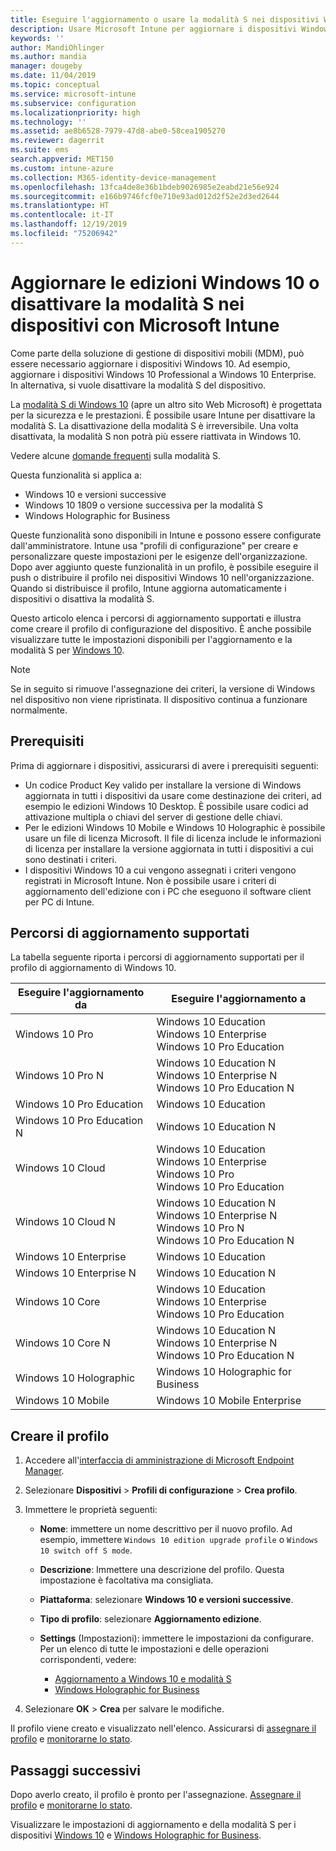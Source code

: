 ```yaml
---
title: Eseguire l'aggiornamento o usare la modalità S nei dispositivi Windows 10 - Microsoft Intune - Azure | Microsoft Docs
description: Usare Microsoft Intune per aggiornare i dispositivi Windows 10 a un'edizione diversa o attivare e disattivare la modalità S. Gli amministratori possono usare un profilo di configurazione del dispositivo per eseguire l'aggiornamento di Windows 10 Professional a Windows 10 Enterprise e disattivare la modalità S. Vedere i percorsi di aggiornamento supportati per Windows 10 Pro, edizioni N, Education, Cloud, Enterprise, Core, Holographic e Mobile.
keywords: ''
author: MandiOhlinger
ms.author: mandia
manager: dougeby
ms.date: 11/04/2019
ms.topic: conceptual
ms.service: microsoft-intune
ms.subservice: configuration
ms.localizationpriority: high
ms.technology: ''
ms.assetid: ae8b6528-7979-47d8-abe0-58cea1905270
ms.reviewer: dagerrit
ms.suite: ems
search.appverid: MET150
ms.custom: intune-azure
ms.collection: M365-identity-device-management
ms.openlocfilehash: 13fca4de8e36b1bdeb9026985e2eabd21e56e924
ms.sourcegitcommit: e166b9746fcf0e710e93ad012d2f52e2d3ed2644
ms.translationtype: HT
ms.contentlocale: it-IT
ms.lasthandoff: 12/19/2019
ms.locfileid: "75206942"
---
```

# <a name="upgrade-windows-10-editions-or-switch-out-of-s-mode-on-devices-using-microsoft-intune"></a>Aggiornare le edizioni Windows 10 o disattivare la modalità S nei dispositivi con Microsoft Intune



Come parte della soluzione di gestione di dispositivi mobili (MDM), può essere necessario aggiornare i dispositivi Windows 10. Ad esempio, aggiornare i dispositivi Windows 10 Professional a Windows 10 Enterprise. In alternativa, si vuole disattivare la modalità S del dispositivo.

La [modalità S di Windows 10](https://support.microsoft.com/help/4456067/windows-10-switch-out-of-s-mode) (apre un altro sito Web Microsoft) è progettata per la sicurezza e le prestazioni. È possibile usare Intune per disattivare la modalità S. La disattivazione della modalità S è irreversibile. Una volta disattivata, la modalità S non potrà più essere riattivata in Windows 10.

Vedere alcune [domande frequenti](https://support.microsoft.com/help/4020089/windows-10-in-s-mode-faq) sulla modalità S.

Questa funzionalità si applica a:

- Windows 10 e versioni successive
- Windows 10 1809 o versione successiva per la modalità S
- Windows Holographic for Business

Queste funzionalità sono disponibili in Intune e possono essere configurate dall'amministratore. Intune usa "profili di configurazione" per creare e personalizzare queste impostazioni per le esigenze dell'organizzazione. Dopo aver aggiunto queste funzionalità in un profilo, è possibile eseguire il push o distribuire il profilo nei dispositivi Windows 10 nell'organizzazione. Quando si distribuisce il profilo, Intune aggiorna automaticamente i dispositivi o disattiva la modalità S.

Questo articolo elenca i percorsi di aggiornamento supportati e illustra come creare il profilo di configurazione del dispositivo. È anche possibile visualizzare tutte le impostazioni disponibili per l'aggiornamento e la modalità S per [Windows 10](edition-upgrade-windows-settings.md).

> [!NOTE]
> Se in seguito si rimuove l'assegnazione dei criteri, la versione di Windows nel dispositivo non viene ripristinata. Il dispositivo continua a funzionare normalmente.

## <a name="prerequisites"></a>Prerequisiti

Prima di aggiornare i dispositivi, assicurarsi di avere i prerequisiti seguenti:

- Un codice Product Key valido per installare la versione di Windows aggiornata in tutti i dispositivi da usare come destinazione dei criteri, ad esempio le edizioni Windows 10 Desktop. È possibile usare codici ad attivazione multipla o chiavi del server di gestione delle chiavi.
- Per le edizioni Windows 10 Mobile e Windows 10 Holographic è possibile usare un file di licenza Microsoft. Il file di licenza include le informazioni di licenza per installare la versione aggiornata in tutti i dispositivi a cui sono destinati i criteri.
- I dispositivi Windows 10 a cui vengono assegnati i criteri vengono registrati in Microsoft Intune. Non è possibile usare i criteri di aggiornamento dell'edizione con i PC che eseguono il software client per PC di Intune.

## <a name="supported-upgrade-paths"></a>Percorsi di aggiornamento supportati

La tabella seguente riporta i percorsi di aggiornamento supportati per il profilo di aggiornamento di Windows 10.

| Eseguire l'aggiornamento da | Eseguire l'aggiornamento a |
|---|---|
| Windows 10 Pro | Windows 10 Education <br/>Windows 10 Enterprise <br/>Windows 10 Pro Education |
| Windows 10 Pro N | Windows 10 Education N <br/>Windows 10 Enterprise N <br/>Windows 10 Pro Education N | 
| Windows 10 Pro Education | Windows 10 Education | 
| Windows 10 Pro Education N | Windows 10 Education N |
| Windows 10 Cloud | Windows 10 Education <br/>Windows 10 Enterprise <br/>Windows 10 Pro <br/>Windows 10 Pro Education | 
| Windows 10 Cloud N | Windows 10 Education N <br/>Windows 10 Enterprise N <br/>Windows 10 Pro N <br/>Windows 10 Pro Education N | 
| Windows 10 Enterprise | Windows 10 Education | 
| Windows 10 Enterprise N | Windows 10 Education N | 
| Windows 10 Core | Windows 10 Education <br/>Windows 10 Enterprise <br/>Windows 10 Pro Education | 
| Windows 10 Core N | Windows 10 Education N <br/>Windows 10 Enterprise N <br/>Windows 10 Pro Education N | 
| Windows 10 Holographic | Windows 10 Holographic for Business |
| Windows 10 Mobile | Windows 10 Mobile Enterprise |

<!--The following table provides information about the supported upgrade paths for Windows 10 editions in this policy:

![supported](./media/edition-upgrade-configure-windows-10/check_grn.png)  (X) = not supported    
![unsupported](./media/edition-upgrade-configure-windows-10/x_blk.png)    (green checkmark) = supported    

|Upgrade from edition\Upgrade to edition|Education|Education N|Pro Education|Pro Education N|Enterprise|Enterprise N|Professional|Professional N|Mobile Enterprise|Holographic for Business|
|--------|--------|--------|--------|--------|--------|--------|--------|--------|--------|--------|--------|
|Pro|![supported](./media/edition-upgrade-configure-windows-10/check_grn.png)|![unsupported](./media/edition-upgrade-configure-windows-10/x_blk.png)|![supported](./media/edition-upgrade-configure-windows-10/check_grn.png)|![unsupported](./media/edition-upgrade-configure-windows-10/x_blk.png)|![supported](./media/edition-upgrade-configure-windows-10/check_grn.png)|![unsupported](./media/edition-upgrade-configure-windows-10/x_blk.png)|![unsupported](./media/edition-upgrade-configure-windows-10/x_blk.png)|![unsupported](./media/edition-upgrade-configure-windows-10/x_blk.png)|![unsupported](./media/edition-upgrade-configure-windows-10/x_blk.png)|![unsupported](./media/edition-upgrade-configure-windows-10/x_blk.png)|
|Pro N|![unsupported](./media/edition-upgrade-configure-windows-10/x_blk.png)|![supported](./media/edition-upgrade-configure-windows-10/check_grn.png)|![unsupported](./media/edition-upgrade-configure-windows-10/x_blk.png)|![supported](./media/edition-upgrade-configure-windows-10/check_grn.png)|![unsupported](./media/edition-upgrade-configure-windows-10/x_blk.png)|![supported](./media/edition-upgrade-configure-windows-10/check_grn.png)|![unsupported](./media/edition-upgrade-configure-windows-10/x_blk.png)|![unsupported](./media/edition-upgrade-configure-windows-10/x_blk.png)|![unsupported](./media/edition-upgrade-configure-windows-10/x_blk.png)|![unsupported](./media/edition-upgrade-configure-windows-10/x_blk.png)|
|Pro Education|![supported](./media/edition-upgrade-configure-windows-10/check_grn.png)|![unsupported](./media/edition-upgrade-configure-windows-10/x_blk.png)|![unsupported](./media/edition-upgrade-configure-windows-10/x_blk.png)|![unsupported](./media/edition-upgrade-configure-windows-10/x_blk.png)|![unsupported](./media/edition-upgrade-configure-windows-10/x_blk.png)|![unsupported](./media/edition-upgrade-configure-windows-10/x_blk.png)|![unsupported](./media/edition-upgrade-configure-windows-10/x_blk.png)|![unsupported](./media/edition-upgrade-configure-windows-10/x_blk.png)|![unsupported](./media/edition-upgrade-configure-windows-10/x_blk.png)|![unsupported](./media/edition-upgrade-configure-windows-10/x_blk.png)|
|Pro Education N|![unsupported](./media/edition-upgrade-configure-windows-10/x_blk.png)|![supported](./media/edition-upgrade-configure-windows-10/check_grn.png)|![unsupported](./media/edition-upgrade-configure-windows-10/x_blk.png)|![unsupported](./media/edition-upgrade-configure-windows-10/x_blk.png)|![unsupported](./media/edition-upgrade-configure-windows-10/x_blk.png)|![unsupported](./media/edition-upgrade-configure-windows-10/x_blk.png)|![unsupported](./media/edition-upgrade-configure-windows-10/x_blk.png)|![unsupported](./media/edition-upgrade-configure-windows-10/x_blk.png)|![unsupported](./media/edition-upgrade-configure-windows-10/x_blk.png)|![unsupported](./media/edition-upgrade-configure-windows-10/x_blk.png)|
|Cloud|![supported](./media/edition-upgrade-configure-windows-10/check_grn.png)|![unsupported](./media/edition-upgrade-configure-windows-10/x_blk.png)|![supported](./media/edition-upgrade-configure-windows-10/check_grn.png)|![unsupported](./media/edition-upgrade-configure-windows-10/x_blk.png)|![supported](./media/edition-upgrade-configure-windows-10/check_grn.png)|![unsupported](./media/edition-upgrade-configure-windows-10/x_blk.png)|![supported](./media/edition-upgrade-configure-windows-10/check_grn.png)|![unsupported](./media/edition-upgrade-configure-windows-10/x_blk.png)|![unsupported](./media/edition-upgrade-configure-windows-10/x_blk.png)|![unsupported](./media/edition-upgrade-configure-windows-10/x_blk.png)|
|Cloud N|![unsupported](./media/edition-upgrade-configure-windows-10/x_blk.png)|![supported](./media/edition-upgrade-configure-windows-10/check_grn.png)|![unsupported](./media/edition-upgrade-configure-windows-10/x_blk.png)|![supported](./media/edition-upgrade-configure-windows-10/check_grn.png)|![unsupported](./media/edition-upgrade-configure-windows-10/x_blk.png)|![supported](./media/edition-upgrade-configure-windows-10/check_grn.png)|![unsupported](./media/edition-upgrade-configure-windows-10/x_blk.png)|![supported](./media/edition-upgrade-configure-windows-10/check_grn.png)|![unsupported](./media/edition-upgrade-configure-windows-10/x_blk.png)|![unsupported](./media/edition-upgrade-configure-windows-10/x_blk.png)|
|Enterprise|![supported](./media/edition-upgrade-configure-windows-10/check_grn.png)|![unsupported](./media/edition-upgrade-configure-windows-10/x_blk.png)|![unsupported](./media/edition-upgrade-configure-windows-10/x_blk.png)|![unsupported](./media/edition-upgrade-configure-windows-10/x_blk.png)|![unsupported](./media/edition-upgrade-configure-windows-10/x_blk.png)|![unsupported](./media/edition-upgrade-configure-windows-10/x_blk.png)|![unsupported](./media/edition-upgrade-configure-windows-10/x_blk.png)|![unsupported](./media/edition-upgrade-configure-windows-10/x_blk.png)|![unsupported](./media/edition-upgrade-configure-windows-10/x_blk.png)|![unsupported](./media/edition-upgrade-configure-windows-10/x_blk.png)|
|Enterprise N|![unsupported](./media/edition-upgrade-configure-windows-10/x_blk.png)|![supported](./media/edition-upgrade-configure-windows-10/check_grn.png)|![unsupported](./media/edition-upgrade-configure-windows-10/x_blk.png)|![unsupported](./media/edition-upgrade-configure-windows-10/x_blk.png)|![unsupported](./media/edition-upgrade-configure-windows-10/x_blk.png)|![unsupported](./media/edition-upgrade-configure-windows-10/x_blk.png)|![unsupported](./media/edition-upgrade-configure-windows-10/x_blk.png)|![unsupported](./media/edition-upgrade-configure-windows-10/x_blk.png)|![unsupported](./media/edition-upgrade-configure-windows-10/x_blk.png)|![unsupported](./media/edition-upgrade-configure-windows-10/x_blk.png)|
|Core|![supported](./media/edition-upgrade-configure-windows-10/check_grn.png)|![unsupported](./media/edition-upgrade-configure-windows-10/x_blk.png)|![supported](./media/edition-upgrade-configure-windows-10/check_grn.png)|![unsupported](./media/edition-upgrade-configure-windows-10/x_blk.png)|![unsupported](./media/edition-upgrade-configure-windows-10/x_blk.png)|![unsupported](./media/edition-upgrade-configure-windows-10/x_blk.png)|![unsupported](./media/edition-upgrade-configure-windows-10/x_blk.png)|![unsupported](./media/edition-upgrade-configure-windows-10/x_blk.png)|![unsupported](./media/edition-upgrade-configure-windows-10/x_blk.png)|![unsupported](./media/edition-upgrade-configure-windows-10/x_blk.png)|
|Core N|![unsupported](./media/edition-upgrade-configure-windows-10/x_blk.png)|![supported](./media/edition-upgrade-configure-windows-10/check_grn.png)|![unsupported](./media/edition-upgrade-configure-windows-10/x_blk.png)|![supported](./media/edition-upgrade-configure-windows-10/check_grn.png)|![unsupported](./media/edition-upgrade-configure-windows-10/x_blk.png)|![unsupported](./media/edition-upgrade-configure-windows-10/x_blk.png)|![unsupported](./media/edition-upgrade-configure-windows-10/x_blk.png)|![unsupported](./media/edition-upgrade-configure-windows-10/x_blk.png)|![unsupported](./media/edition-upgrade-configure-windows-10/x_blk.png)|![unsupported](./media/edition-upgrade-configure-windows-10/x_blk.png)|
|Mobile|![unsupported](./media/edition-upgrade-configure-windows-10/x_blk.png)|![unsupported](./media/edition-upgrade-configure-windows-10/x_blk.png)|![unsupported](./media/edition-upgrade-configure-windows-10/x_blk.png)|![unsupported](./media/edition-upgrade-configure-windows-10/x_blk.png)|![unsupported](./media/edition-upgrade-configure-windows-10/x_blk.png)|![unsupported](./media/edition-upgrade-configure-windows-10/x_blk.png)|![unsupported](./media/edition-upgrade-configure-windows-10/x_blk.png)|![unsupported](./media/edition-upgrade-configure-windows-10/x_blk.png)|![supported](./media/edition-upgrade-configure-windows-10/check_grn.png)|![unsupported](./media/edition-upgrade-configure-windows-10/x_blk.png)|
|Holographic|![unsupported](./media/edition-upgrade-configure-windows-10/x_blk.png)|![unsupported](./media/edition-upgrade-configure-windows-10/x_blk.png)|![unsupported](./media/edition-upgrade-configure-windows-10/x_blk.png)|![unsupported](./media/edition-upgrade-configure-windows-10/x_blk.png)|![unsupported](./media/edition-upgrade-configure-windows-10/x_blk.png)|![unsupported](./media/edition-upgrade-configure-windows-10/x_blk.png)|![unsupported](./media/edition-upgrade-configure-windows-10/x_blk.png)|![unsupported](./media/edition-upgrade-configure-windows-10/x_blk.png)|![unsupported](./media/edition-upgrade-configure-windows-10/x_blk.png)|![supported](./media/edition-upgrade-configure-windows-10/check_grn.png) -->

## <a name="create-the-profile"></a>Creare il profilo

1. Accedere all'[interfaccia di amministrazione di Microsoft Endpoint Manager](https://go.microsoft.com/fwlink/?linkid=2109431).
2. Selezionare **Dispositivi** > **Profili di configurazione** > **Crea profilo**.
3. Immettere le proprietà seguenti:

    - **Nome**: immettere un nome descrittivo per il nuovo profilo. Ad esempio, immettere `Windows 10 edition upgrade profile` o `Windows 10 switch off S mode`.
    - **Descrizione**: Immettere una descrizione del profilo. Questa impostazione è facoltativa ma consigliata.
    - **Piattaforma**: selezionare **Windows 10 e versioni successive**.
    - **Tipo di profilo**: selezionare **Aggiornamento edizione**.
    - **Settings** (Impostazioni): immettere le impostazioni da configurare. Per un elenco di tutte le impostazioni e delle operazioni corrispondenti, vedere:

        - [Aggiornamento a Windows 10 e modalità S](edition-upgrade-windows-settings.md)
        - [Windows Holographic for Business](holographic-upgrade.md)

4. Selezionare **OK** > **Crea** per salvare le modifiche.

Il profilo viene creato e visualizzato nell'elenco. Assicurarsi di [assegnare il profilo](device-profile-assign.md) e [monitorarne lo stato](device-profile-monitor.md).

## <a name="next-steps"></a>Passaggi successivi

Dopo averlo creato, il profilo è pronto per l'assegnazione. [Assegnare il profilo](device-profile-assign.md) e [monitorarne lo stato](device-profile-monitor.md).

Visualizzare le impostazioni di aggiornamento e della modalità S per i dispositivi [Windows 10](edition-upgrade-windows-settings.md) e [Windows Holographic for Business](holographic-upgrade.md).
